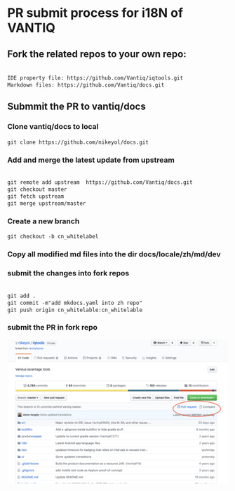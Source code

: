 # PR submit process for i18N of VANTIQ

## Fork the related repos to your own repo:
```text

IDE property file: https://github.com/Vantiq/iqtools.git
Markdown files: https://github.com/Vantiq/docs.git

```

## Submmit the PR to vantiq/docs

### Clone vantiq/docs to local
```text
git clone https://github.com/nikeyol/docs.git

```
### Add and merge the latest update from upstream
```text

git remote add upstream  https://github.com/Vantiq/docs.git
git checkout master
git fetch upstream
git merge upstream/master

```

### Create a new branch
```text
git checkout -b cn_whitelabel

```

### Copy all modified md files into the dir docs/locale/zh/md/dev

### submit the changes into fork repos
```text

git add .
git commit -m"add mkdocs.yaml into zh repo"
git push origin cn_whitelable:cn_whitelable

```
### submit the PR in fork repo

![docs](./docs.png "docs")
